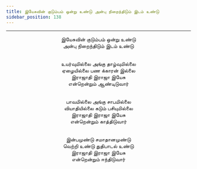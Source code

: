 ```yaml
---
title: இயேசுவின் குடும்பம் ஒன்று உண்டு அன்பு நிறைந்திடும் இடம் உண்டு
sidebar_position: 138
---
```


---
<center>
இயேசுவின் குடும்பம் ஒன்று உண்டு<br/>
அன்பு நிறைந்திடும் இடம் உண்டு<br/><br/>

உயர்வுமில்லை அங்கு தாழ்வுமில்லை<br/>
ஏழையில்லை பண க்காரன் இல்லை<br/>
இராஜாதி இராஜா இயேசு<br/>
என்றென்றும் ஆண்டிடுவார்<br/><br/>

பாவமில்லை அங்கு சாபமில்லை<br/>
வியாதியில்லை கடும் பசியுமில்லை<br/>
இராஜாதி இராஜா இயேசு<br/>
என்றென்றும் காத்திடுவார்<br/><br/>

இன்பமுண்டு சமாதானமுண்டு<br/>
வெற்றி உண்டு துதிபாடல் உண்டு<br/>
இராஜாதி இராஜா இயேசு<br/>
என்றென்றும் ஈந்திடுவார்
</center>